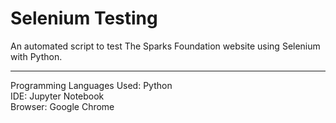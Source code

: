 # Selenium   Testing

An automated script to test The Sparks Foundation website using Selenium with Python.

<hr>
Programming Languages Used: Python<br>
IDE: Jupyter Notebook<br>
Browser: Google Chrome<br>
